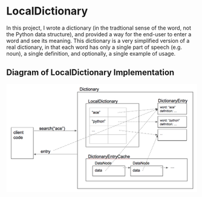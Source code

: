 # LocalDictionary
In this project, I wrote a dictionary (in the tradtional sense of the word, not the Python data structure), and 
provided a way for the end-user to enter a word and see its meaning.  This dictionary is a very simplified version of a 
real dictionary, in that each word has only a single part of speech (e.g. noun), a single definition, and optionally, a single example of usage.

## Diagram of LocalDictionary Implementation
![Diagram for the implementation of LocalDictionary](LocalDictionary_diagram.png)
